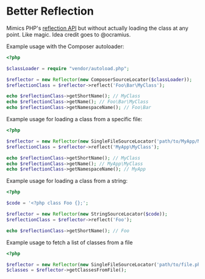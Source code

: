Better Reflection
=================

Mimics PHP's [reflection API](http://php.net/manual/en/book.reflection.php) but without actually loading the class at
any point. Like magic. Idea credit goes to @ocramius.

Example usage with the Composer autoloader:

```php
<?php

$classLoader = require "vendor/autoload.php";

$reflector = new Reflector(new ComposerSourceLocator($classLoader));
$reflectionClass = $reflector->reflect('Foo\Bar\MyClass');

echo $reflectionClass->getShortName(); // MyClass
echo $reflectionClass->getName(); // Foo\Bar\MyClass
echo $reflectionClass->getNamespaceName(); // Foo\Bar
```

Example usage for loading a class from a specific file:

```php
<?php

$reflector = new Reflector(new SingleFileSourceLocator('path/to/MyApp/MyClass.php'));
$reflectionClass = $reflector->reflect('MyApp\MyClass');

echo $reflectionClass->getShortName(); // MyClass
echo $reflectionClass->getName(); // MyApp\MyClass
echo $reflectionClass->getNamespaceName(); // MyApp
```

Example usage for loading a class from a string:

```php
<?php

$code = '<?php class Foo {};';

$reflector = new Reflector(new StringSourceLocator($code));
$reflectionClass = $reflector->reflect('Foo');

echo $reflectionClass->getShortName(); // Foo
```

Example usage to fetch a list of classes from a file

```php
<?php

$reflector = new Reflector(new SingleFileSourceLocator('path/to/file.php'));
$classes = $reflector->getClassesFromFile();
```
